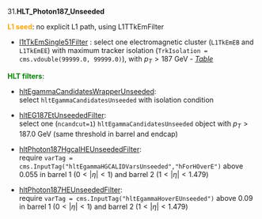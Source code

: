31.**HLT_Photon187_Unseeded**

<span style="color:orange">**L1 seed**</span>: no explicit L1 path, using L1TTkEmFilter

- [l1tTkEmSingle51Filter](../Phase2Menu_Legacy/l1tTkEmSingle51Filter.html) : select one electromagnetic cluster (`L1TkEmEB` and `L1TkEmEE`) with maximum tracker isolation (`TrkIsolation = cms.vdouble(99999.0, 99999.0)`), with $p_T>187$ GeV - *[Table](../Tables/l1tTkEmSingle51Filter.md)*

<span style="color:green">**HLT filters**</span>:

- [hltEgammaCandidatesWrapperUnseeded](../Phase2Menu_Legacy/hltEgammaCandidatesWrapperUnseeded.html):<br> 
select `hltEgammaCandidatesUnseeded` with isolation condition

- [hltEG187EtUnseededFilter](../Phase2Menu_Legacy/hltEG187EtUnseededFilter.html):<br>
select one (`ncandcut=1`) `hltEgammaCandidatesUnseeded` object with $p_T>187.0$ GeV (same threshold in barrel and endcap)

- [hltPhoton187HgcalHEUnseededFilter](../Phase2Menu_Legacy/hltPhoton187HgcalHEUnseededFilter.html):<br>
require `varTag = cms.InputTag("hltEgammaHGCALIDVarsUnseeded","hForHOverE")` above 0.055 in barrel 1 ($0 < \lvert\eta\rvert < 1$) and barrel 2 ($1 < \lvert\eta\rvert < 1.479$)

- [hltPhoton187HEUnseededFilter](../Phase2Menu_Legacy/hltPhoton187HEUnseededFilter.html):<br>
require `varTag = cms.InputTag("hltEgammaHoverEUnseeded")` above 0.09 in barrel 1 ($0 < \lvert\eta\rvert < 1$) and barrel 2 ($1 < \lvert\eta\rvert < 1.479$)
